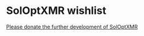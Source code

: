 # SolOptXMR wishlist
[Please donate the further development of SolOptXMR](https://htmlpreview.github.io/?https://github.com/mj-xmr/wishlist-mj/master/html/index.html)


